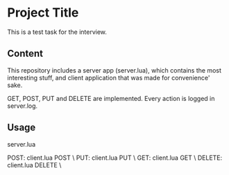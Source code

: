 # Project Title

This is a test task for the interview.

## Content

This repository includes a server app (server.lua), which contains the most interesting stuff, and client application that was made for convenience' sake.

GET, POST, PUT and DELETE are implemented. Every action is logged in server.log.

## Usage
server.lua <host> <port>

POST: client.lua <url> POST <key> <data>\\
PUT: client.lua <url> PUT <id> <data>\\
GET: client.lua <url> GET <id>\\
DELETE: client.lua <url> DELETE <id>\\

